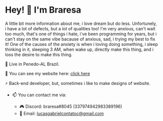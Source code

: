 # Hey! 👋 I'm Braresa

A little bit more information about me, i love dream but do less. Unfortunely, i have a lot of defects, but a lot of qualities too! I'm very anxious, can't wait too much, that's one of things i hate, i've been programming for years, but i can't stay on the same vibe bacause of anxious, sad, i trying my best to fix it! One of the causes of the anxiety is when i loving doing something, i sleep thinking in it, sleeping 3 AM, when wake up, directly make this thing, and i loss the desire to make this thing.

👯 Live in Penedo-AL Brazil.

🔭 You can see my website here: [click here](https://braresa.xyz)


⚡ Back-end developer, but, sometimes i like to make designs of website.



* 📫 You can contact me via:

  * 🎮 Discord: braresa#8045 (337974942983389196)
  * 📧 Email: lucasgabrielcontatoc@gmail.com

<!--
**Braresa/Braresa** is a ✨ _special_ ✨ repository because its `README.md` (this file) appears on your GitHub profile.

Here are some ideas to get you started:

- 🔭 I’m currently working on ...
- 🌱 I’m currently learning ...
- 👯 I’m looking to collaborate on ...
- 🤔 I’m looking for help with ...
- 💬 Ask me about ...
- 📫 How to reach me: ...
- 😄 Pronouns: ...
- ⚡ Fun fact: ...
-->
